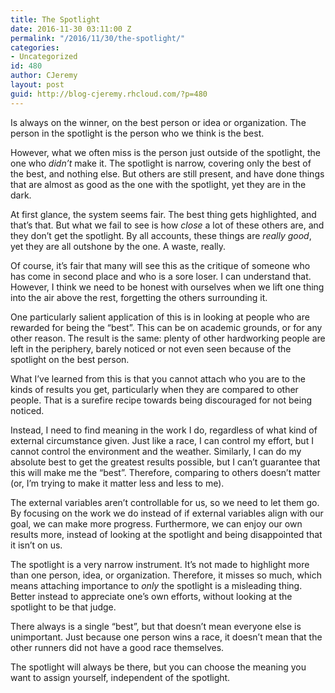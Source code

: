 ```yaml
---
title: The Spotlight
date: 2016-11-30 03:11:00 Z
permalink: "/2016/11/30/the-spotlight/"
categories:
- Uncategorized
id: 480
author: CJeremy
layout: post
guid: http://blog-cjeremy.rhcloud.com/?p=480
---
```


Is always on the winner, on the best person or idea or organization. The person in the spotlight is the person who we think is the best.

However, what we often miss is the person just outside of the spotlight, the one who _didn&#8217;t_ make it. The spotlight is narrow, covering only the best of the best, and nothing else. But others are still present, and have done things that are almost as good as the one with the spotlight, yet they are in the dark.

At first glance, the system seems fair. The best thing gets highlighted, and that&#8217;s that. But what we fail to see is how _close_ a lot of these others are, and they don&#8217;t get the spotlight. By all accounts, these things are _really good_, yet they are all outshone by the one. A waste, really.

Of course, it&#8217;s fair that many will see this as the critique of someone who has come in second place and who is a sore loser. I can understand that. However, I think we need to be honest with ourselves when we lift one thing into the air above the rest, forgetting the others surrounding it.

One particularly salient application of this is in looking at people who are rewarded for being the &#8220;best&#8221;. This can be on academic grounds, or for any other reason. The result is the same: plenty of other hardworking people are left in the periphery, barely noticed or not even seen because of the spotlight on the best person.

What I&#8217;ve learned from this is that you cannot attach who you are to the kinds of results you get, particularly when they are compared to other people. That is a surefire recipe towards being discouraged for not being noticed.

Instead, I need to find meaning in the work I do, regardless of what kind of external circumstance given. Just like a race, I can control my effort, but I cannot control the environment and the weather. Similarly, I can do my absolute best to get the greatest results possible, but I can&#8217;t guarantee that this will make me the &#8220;best&#8221;. Therefore, comparing to others doesn&#8217;t matter (or, I&#8217;m trying to make it matter less and less to me).

The external variables aren&#8217;t controllable for us, so we need to let them go. By focusing on the work we do instead of if external variables align with our goal, we can make more progress. Furthermore, we can enjoy our own results more, instead of looking at the spotlight and being disappointed that it isn&#8217;t on us.

The spotlight is a very narrow instrument. It&#8217;s not made to highlight more than one person, idea, or organization. Therefore, it misses so much, which means attaching importance to _only_ the spotlight is a misleading thing. Better instead to appreciate one&#8217;s own efforts, without looking at the spotlight to be that judge.

There always is a single &#8220;best&#8221;, but that doesn&#8217;t mean everyone else is unimportant. Just because one person wins a race, it doesn&#8217;t mean that the other runners did not have a good race themselves.

The spotlight will always be there, but you can choose the meaning you want to assign yourself, independent of the spotlight.